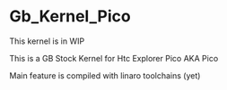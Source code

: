 Gb_Kernel_Pico
==============
This kernel is in WIP

This is a GB Stock Kernel for Htc Explorer Pico AKA Pico

Main feature is compiled with linaro toolchains (yet)

